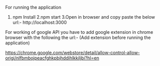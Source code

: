 For running the application 
1. npm Install
2.npm start 
3.Open in browser and copy paste the below url:- 
http://localhost:3000


For working of google API you have to add google extension in chrome browser with the following the url:-  (Add extension before running the application)

https://chrome.google.com/webstore/detail/allow-control-allow-origi/nlfbmbojpeacfghkpbjhddihlkkiljbi?hl=en
